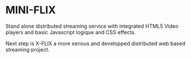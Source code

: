 # MINI-FLIX

Stand alone distributed streaming service with integrated HTML5 Video players and basic Javascript logique and CSS effects.

Next step is X-FLIX a more serious and developped distributed web based streaming project.
